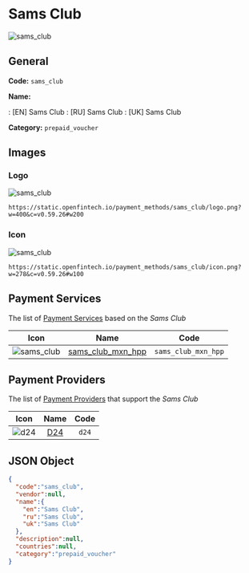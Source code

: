 
# Sams Club 
![sams_club](https://static.openfintech.io/payment_methods/sams_club/logo.png?w=400&c=v0.59.26#w200)  

## General 
**Code:** `sams_club` 
 
**Name:** 
 
:	[EN] Sams Club 
:	[RU] Sams Club 
:	[UK] Sams Club 
 
**Category:** `prepaid_voucher` 
 

## Images 

### Logo 
![sams_club](https://static.openfintech.io/payment_methods/sams_club/logo.png?w=400&c=v0.59.26#w200)  

```
https://static.openfintech.io/payment_methods/sams_club/logo.png?w=400&c=v0.59.26#w200
```  

### Icon 
![sams_club](https://static.openfintech.io/payment_methods/sams_club/icon.png?w=278&c=v0.59.26#w100)  

```
https://static.openfintech.io/payment_methods/sams_club/icon.png?w=278&c=v0.59.26#w100
```  

## Payment Services 
 
The list of [Payment Services](/payment-services/) based on the _Sams Club_ 

|Icon|Name|Code| 
|:---:|:---:|:---:| 
|![sams_club](https://static.openfintech.io/payment_methods/sams_club/icon.png?w=278&c=v0.59.26#w100) |[sams_club_mxn_hpp](/payment-services/sams_club_mxn_hpp/)|`sams_club_mxn_hpp`| 
 

## Payment Providers 
 
The list of [Payment Providers](/payment-providers/) that support the _Sams Club_ 

|Icon|Name|Code| 
|:---:|:---:|:---:| 
|![d24](https://static.openfintech.io/payment_providers/d24/icon.svg?w=278&c=v0.59.26#w100) |[D24](/payment-providers/d24/)|`d24`| 
 

## JSON Object 

```json
{
  "code":"sams_club",
  "vendor":null,
  "name":{
    "en":"Sams Club",
    "ru":"Sams Club",
    "uk":"Sams Club"
  },
  "description":null,
  "countries":null,
  "category":"prepaid_voucher"
}
```  
